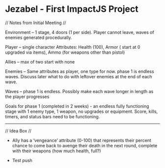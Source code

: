Jezabel - First ImpactJS Project
======================================================================================================================================
// Notes from Initial Meeting //

Environment – 1 stage, 4 doors (1 per side). Player cannot leave, waves of enemies generated procedurally.

Player – single character
    Attributes: Health (100), Armor ( start at 0 upgraded via items), Ammo (for weapons other than pistol)
    
Allies – max of two start with none

Enemies – Same attributes as player, one type for now. phase 1 is endless waves. Discuss later what to do with leftover enemies at the end of each wave.

Waves – phase 1 is endless. Possibly make each wave longer in length as the player progresses

Goals for phase 1 (completed in 2 weeks) - an endless fully functioning stage with 1 enemy type, 1 weapon, no upgrades or equipment.  Score, kills, timers, and status bars need to be functioning.

--------------------------------------------------------------------------------------------------------------------------------------
// Idea Box //

* Ally has a ‘vengeance’ attribute (0-100) that represents their percent chance to come back to avenge their death in the next round,   complete with their weapons (how much health, full?)

* Test push